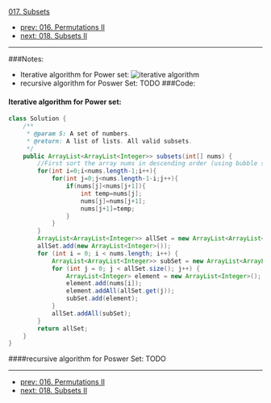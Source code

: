 [017. Subsets](http://www.lintcode.com/problem/subsets)

- [prev: 016. Permutations II](016-permutations-ii.md)
- [next: 018. Subsets II](018-subsets-ii.md)

---
###Notes:
- Iterative algorithm for Power set:
![iterative algorithm](http://chart.googleapis.com/chart?cht=tx&chl=PS%5C(%5C%7Be%5C%7D%5Ccup%20A%5C)%3D%5C%7B%5C%7Be%5C%7D%5Ccup%20A'%7C%20%5Cforall%20A'%5Cin%20PS(A)%5C%7D%5Ccup%20PS(A))
- recursive algorithm for Poswer Set:
TODO
###Code:
#### Iterative algorithm for Power set:
```java
class Solution {
    /**
     * @param S: A set of numbers.
     * @return: A list of lists. All valid subsets.
     */
    public ArrayList<ArrayList<Integer>> subsets(int[] nums) {
        //First sort the array nums in descending order (using bubble sort)
        for(int i=0;i<nums.length-1;i++){
            for(int j=0;j<nums.length-1-i;j++){
                if(nums[j]<nums[j+1]){
                    int temp=nums[j];
                    nums[j]=nums[j+1];
                    nums[j+1]=temp;
                }
            }
        }
        ArrayList<ArrayList<Integer>> allSet = new ArrayList<ArrayList<Integer>>();
        allSet.add(new ArrayList<Integer>());
        for (int i = 0; i < nums.length; i++) {
            ArrayList<ArrayList<Integer>> subSet = new ArrayList<ArrayList<Integer>>();
            for (int j = 0; j < allSet.size(); j++) {
                ArrayList<Integer> element = new ArrayList<Integer>();
                element.add(nums[i]);
                element.addAll(allSet.get(j));
                subSet.add(element);
            }
            allSet.addAll(subSet);
        }
        return allSet;
    }
}
```
####recursive algorithm for Poswer Set: TODO

---

- [prev: 016. Permutations II](016-permutations-ii.md)
- [next: 018. Subsets II](018-subsets-ii.md)
